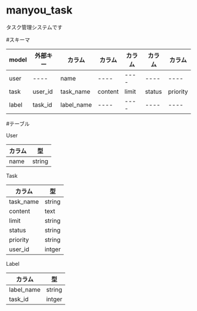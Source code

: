 # manyou_task
  タスク管理システムです

#スキーマ

| model | 外部キー |カラム|カラム|カラム|カラム|カラム|
|----|----|----|----|----|----|----|
| user | ---- | name | ---- | ---- | ---- | ---- |
| task | user_id | task_name | content | limit | status | priority |
| label| task_id | label_name | ---- | ---- | ---- | ---- |

#テーブル

User

| カラム | 型 |
----|----
| name | string |

Task

| カラム | 型 |
----|----
| task_name | string |
| content | text |
| limit | string |
| status | string|
| priority | string |
| user_id | intger |

Label

| カラム | 型 |
----|----
| label_name | string |
| task_id | intger |
